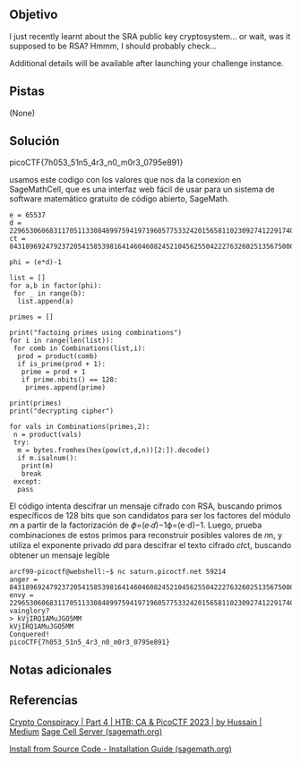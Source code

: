 ## Objetivo
I just recently learnt about the SRA public key cryptosystem... or wait, was it supposed to be RSA? Hmmm, I should probably check...

Additional details will be available after launching your challenge instance.

## Pistas
(None)

## Solución
picoCTF{7h053_51n5_4r3_n0_m0r3_0795e891}

usamos este codigo con los valores que nos da la conexion en SageMathCell, que es una interfaz web fácil de usar para un sistema de software matemático gratuito de código abierto, SageMath.

```
e = 65537
d = 22965306068311705113308489975941971960577533242015658110230927412291740815401
ct = 8431896924792372054158539816414604608245210456255042227632602513567500025410

phi = (e*d)-1

list = []
for a,b in factor(phi):
 for _ in range(b):
  list.append(a)

primes = []

print("factoing primes using combinations")
for i in range(len(list)):
 for comb in Combinations(list,i):
  prod = product(comb)
  if is_prime(prod + 1):
   prime = prod + 1
   if prime.nbits() == 128:
    primes.append(prime)

print(primes)
print("decrypting cipher")

for vals in Combinations(primes,2):
 n = product(vals)
 try:
  m = bytes.fromhex(hex(pow(ct,d,n))[2:]).decode()
  if m.isalnum():
   print(m)
   break
 except:
  pass
```

El código intenta descifrar un mensaje cifrado con RSA, buscando primos específicos de 128 bits que son candidatos para ser los factores del módulo 𝑛n a partir de la factorización de 𝜙=(𝑒⋅𝑑)−1ϕ=(e⋅d)−1. Luego, prueba combinaciones de estos primos para reconstruir posibles valores de 𝑛n, y utiliza el exponente privado 𝑑d para descifrar el texto cifrado 𝑐𝑡ct, buscando obtener un mensaje legible

```
arcf99-picoctf@webshell:~$ nc saturn.picoctf.net 59214
anger = 8431896924792372054158539816414604608245210456255042227632602513567500025410
envy = 22965306068311705113308489975941971960577533242015658110230927412291740815401
vainglory?
> kVjIRQ1AMuJGO5MM
kVjIRQ1AMuJGO5MM
Conquered!
picoCTF{7h053_51n5_4r3_n0_m0r3_0795e891}
```

## Notas adicionales

## Referencias
[Crypto Conspiracy | Part 4 | HTB: CA & PicoCTF 2023 | by Hussain | Medium](https://ain-kun.medium.com/crypto-conspiracy-part-4-htb-ca-picoctf-2023-2480a39b264f)
[Sage Cell Server (sagemath.org)](https://sagecell.sagemath.org/)


[Install from Source Code - Installation Guide (sagemath.org)](https://doc.sagemath.org/html/en/installation/source.html#sec-installation-from-sources)





